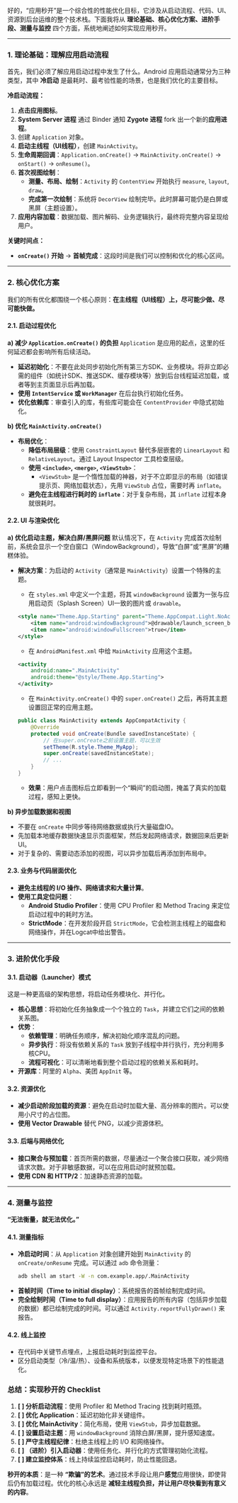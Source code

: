 好的，“应用秒开”是一个综合性的性能优化目标，它涉及从启动流程、代码、UI、资源到后台运维的整个技术栈。下面我将从 **理论基础、核心优化方案、进阶手段、测量与监控** 四个方面，系统地阐述如何实现应用秒开。

---

### 1. 理论基础：理解应用启动流程

首先，我们必须了解应用启动过程中发生了什么。Android 应用启动通常分为三种类型，其中 **冷启动** 是最耗时、最考验性能的场景，也是我们优化的主要目标。

**冷启动流程：**
1.  **点击应用图标**。
2.  **System Server 进程** 通过 Binder 通知 **Zygote 进程** fork 出一个新的**应用进程**。
3.  创建 `Application` 对象。
4.  **启动主线程（UI线程）**，创建 `MainActivity`。
5.  **生命周期回调**：`Application.onCreate()` -> `MainActivity.onCreate()` -> `onStart()` -> `onResume()`。
6.  **首次视图绘制**：
    *   **测量、布局、绘制**：`Activity` 的 `ContentView` 开始执行 `measure`, `layout`, `draw`。
    *   **完成第一次绘制**：系统将 `DecorView` 绘制完毕。此时屏幕可能仍是白屏或黑屏（主题设置）。
7.  **应用内容加载**：数据加载、图片解码、业务逻辑执行，最终将完整内容呈现给用户。

**关键时间点：**
*   **`onCreate()` 开始** -> **首帧完成**：这段时间是我们可以控制和优化的核心区间。

---

### 2. 核心优化方案

我们的所有优化都围绕一个核心原则：**在主线程（UI线程）上，尽可能少做、尽可能快做。**

#### 2.1. 启动过程优化

**a) 减少 `Application.onCreate()` 的负担**
`Application` 是应用的起点，这里的任何延迟都会影响所有后续活动。
*   **延迟初始化**：不要在此处同步初始化所有第三方SDK、业务模块。将非立即必需的组件（如统计SDK、推送SDK、缓存模块等）放到后台线程延迟加载，或者等到主页面显示后再加载。
*   **使用 `IntentService` 或 `WorkManager`** 在后台执行初始化任务。
*   **优化依赖库**：审查引入的库，有些库可能会在 `ContentProvider` 中隐式初始化。

**b) 优化 `MainActivity.onCreate()`**
*   **布局优化**：
    *   **降低布局层级**：使用 `ConstraintLayout` 替代多层嵌套的 `LinearLayout` 和 `RelativeLayout`。通过 Layout Inspector 工具检查层级。
    *   **使用 `<include>`, `<merge>`, `<ViewStub>`**：
        *   `<ViewStub>` 是一个惰性加载的神器，对于不立即显示的布局（如错误提示页、网络加载状态），先用 `ViewStub` 占位，需要时再 `inflate`。
    *   **避免在主线程进行耗时的 `inflate`**：对于复杂布局，其 `inflate` 过程本身就很耗时。

#### 2.2. UI 与渲染优化

**a) 优化启动主题，解决白屏/黑屏问题**
默认情况下，在 `Activity` 完成首次绘制前，系统会显示一个空白窗口（WindowBackground），导致“白屏”或“黑屏”的糟糕体验。
*   **解决方案**：为启动的 `Activity`（通常是 `MainActivity`）设置一个特殊的主题。
    *   在 `styles.xml` 中定义一个主题，将其 `windowBackground` 设置为一张与应用启动页（Splash Screen）UI一致的图片或 `drawable`。

    ```xml
    <style name="Theme.App.Starting" parent="Theme.AppCompat.Light.NoActionBar">
        <item name="android:windowBackground">@drawable/launch_screen_background</item>
        <item name="android:windowFullscreen">true</item>
    </style>
    ```
    *   在 `AndroidManifest.xml` 中给 `MainActivity` 应用这个主题。
    ```xml
    <activity
        android:name=".MainActivity"
        android:theme="@style/Theme.App.Starting">
    </activity>
    ```
    *   在 `MainActivity.onCreate()` 中的 `super.onCreate()` 之后，再将其主题设置回正常的应用主题。
    ```java
    public class MainActivity extends AppCompatActivity {
        @Override
        protected void onCreate(Bundle savedInstanceState) {
            // 在super.onCreate之前设置主题，可以生效
            setTheme(R.style.Theme_MyApp);
            super.onCreate(savedInstanceState);
            // ...
        }
    }
    ```
    *   **效果**：用户点击图标后立即看到一个“瞬间”的启动图，掩盖了真实的加载过程，感知上更快。

**b) 异步加载数据和视图**
*   不要在 `onCreate` 中同步等待网络数据或执行大量磁盘IO。
*   先加载本地缓存数据快速显示页面框架，然后发起网络请求，数据回来后更新UI。
*   对于复杂的、需要动态添加的视图，可以异步加载后再添加到布局中。

#### 2.3. 业务与代码层面优化

*   **避免主线程的 I/O 操作、网络请求和大量计算**。
*   **使用工具定位问题**：
    *   **Android Studio Profiler**：使用 CPU Profiler 和 Method Tracing 来定位启动过程中的耗时方法。
    *   **StrictMode**：在开发阶段开启 `StrictMode`，它会检测主线程上的磁盘和网络操作，并在Logcat中给出警告。

---

### 3. 进阶优化手段

#### 3.1. 启动器（Launcher）模式
这是一种更高级的架构思想，将启动任务模块化、并行化。
*   **核心思想**：将初始化任务抽象成一个个独立的 `Task`，并建立它们之间的依赖关系图。
*   **优势**：
    *   **依赖管理**：明确任务顺序，解决初始化顺序混乱的问题。
    *   **异步执行**：将没有依赖关系的 `Task` 放到子线程中并行执行，充分利用多核CPU。
    *   **流程可视化**：可以清晰地看到整个启动过程的依赖关系和耗时。
*   **开源库**：阿里的 `Alpha`、美团 `AppInit` 等。

#### 3.2. 资源优化
*   **减少启动阶段加载的资源**：避免在启动时加载大量、高分辨率的图片。可以使用小尺寸的占位图。
*   **使用 Vector Drawable** 替代 PNG，以减少资源体积。

#### 3.3. 后端与网络优化
*   **接口聚合与预加载**：首页所需的数据，尽量通过一个聚合接口获取，减少网络请求次数。对于非敏感数据，可以在应用启动时就预加载。
*   **使用 CDN 和 HTTP/2**：加速静态资源的加载。

---

### 4. 测量与监控

**“无法衡量，就无法优化。”**

#### 4.1. 测量指标
*   **冷启动时间**：从 `Application` 对象创建开始到 `MainActivity` 的 `onCreate/onResume` 完成。可以通过 `adb` 命令测量：
    ```bash
    adb shell am start -W -n com.example.app/.MainActivity
    ```
*   **首帧时间（Time to initial display）**：系统报告的首帧绘制完成时间。
*   **完全绘制时间（Time to full display）**：应用报告的所有内容（包括异步加载的数据）都已绘制完成的时间。可以通过 `Activity.reportFullyDrawn()` 来报告。

#### 4.2. 线上监控
*   在代码中关键节点埋点，上报启动耗时到监控平台。
*   区分启动类型（冷/温/热）、设备和系统版本，以便发现特定场景下的性能退化。

### 总结：实现秒开的 Checklist

1.  **[ ] 分析启动流程**：使用 Profiler 和 Method Tracing 找到耗时瓶颈。
2.  **[ ] 优化 Application**：延迟初始化非关键组件。
3.  **[ ] 优化 MainActivity**：简化布局，使用 `ViewStub`，异步加载数据。
4.  **[ ] 设置启动主题**：用 `windowBackground` 消除白屏/黑屏，提升感知速度。
5.  **[ ] 严守主线程纪律**：杜绝主线程上的 I/O 和网络操作。
6.  **[ ] （进阶）引入启动器**：使用任务化、并行化的方式管理初始化流程。
7.  **[ ] 建立监控体系**：线上持续监控启动耗时，防止性能回退。

**秒开的本质**：是一种 **“欺骗”的艺术**。通过技术手段让用户**感觉**应用很快，即使背后仍有加载过程。优化的核心永远是 **减轻主线程负担，并让用户尽快看到有意义的内容**。